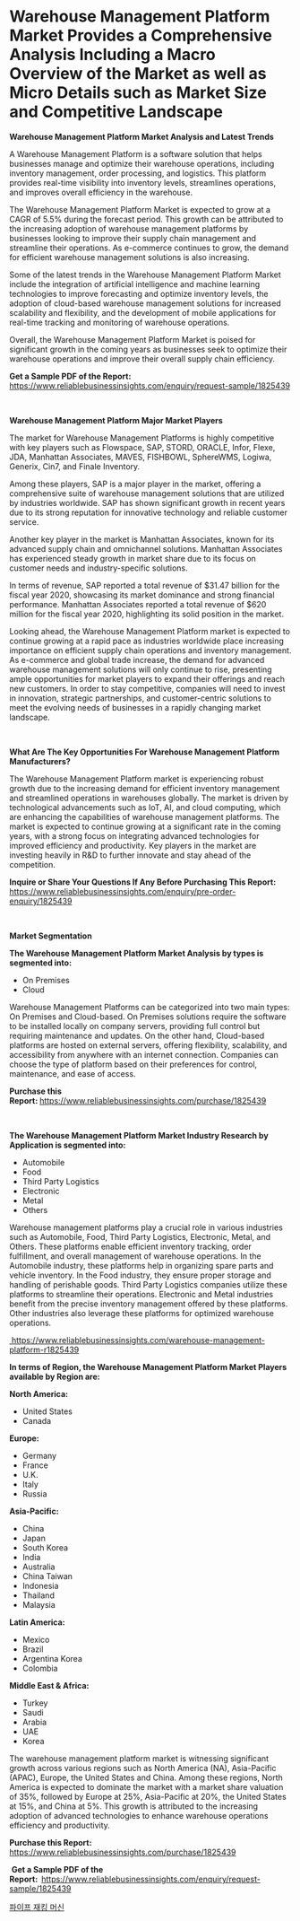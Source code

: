 <p><h1>Warehouse Management Platform Market Provides a Comprehensive Analysis Including a Macro Overview of the Market as well as Micro Details such as Market Size and Competitive Landscape</h1></p><p><strong>Warehouse Management Platform Market Analysis and Latest Trends</strong></p>
<p><p>A Warehouse Management Platform is a software solution that helps businesses manage and optimize their warehouse operations, including inventory management, order processing, and logistics. This platform provides real-time visibility into inventory levels, streamlines operations, and improves overall efficiency in the warehouse.</p><p>The Warehouse Management Platform Market is expected to grow at a CAGR of 5.5% during the forecast period. This growth can be attributed to the increasing adoption of warehouse management platforms by businesses looking to improve their supply chain management and streamline their operations. As e-commerce continues to grow, the demand for efficient warehouse management solutions is also increasing.</p><p>Some of the latest trends in the Warehouse Management Platform Market include the integration of artificial intelligence and machine learning technologies to improve forecasting and optimize inventory levels, the adoption of cloud-based warehouse management solutions for increased scalability and flexibility, and the development of mobile applications for real-time tracking and monitoring of warehouse operations.</p><p>Overall, the Warehouse Management Platform Market is poised for significant growth in the coming years as businesses seek to optimize their warehouse operations and improve their overall supply chain efficiency.</p></p>
<p><strong>Get a Sample PDF of the Report:&nbsp;</strong> <a href="https://www.reliablebusinessinsights.com/enquiry/request-sample/1825439">https://www.reliablebusinessinsights.com/enquiry/request-sample/1825439</a></p>
<p>&nbsp;</p>
<p><strong>Warehouse Management Platform Major Market Players</strong></p>
<p><p>The market for Warehouse Management Platforms is highly competitive with key players such as Flowspace, SAP, STORD, ORACLE, Infor, Flexe, JDA, Manhattan Associates, MAVES, FISHBOWL, SphereWMS, Logiwa, Generix, Cin7, and Finale Inventory. </p><p>Among these players, SAP is a major player in the market, offering a comprehensive suite of warehouse management solutions that are utilized by industries worldwide. SAP has shown significant growth in recent years due to its strong reputation for innovative technology and reliable customer service. </p><p>Another key player in the market is Manhattan Associates, known for its advanced supply chain and omnichannel solutions. Manhattan Associates has experienced steady growth in market share due to its focus on customer needs and industry-specific solutions.</p><p>In terms of revenue, SAP reported a total revenue of $31.47 billion for the fiscal year 2020, showcasing its market dominance and strong financial performance. Manhattan Associates reported a total revenue of $620 million for the fiscal year 2020, highlighting its solid position in the market.</p><p>Looking ahead, the Warehouse Management Platform market is expected to continue growing at a rapid pace as industries worldwide place increasing importance on efficient supply chain operations and inventory management. As e-commerce and global trade increase, the demand for advanced warehouse management solutions will only continue to rise, presenting ample opportunities for market players to expand their offerings and reach new customers. In order to stay competitive, companies will need to invest in innovation, strategic partnerships, and customer-centric solutions to meet the evolving needs of businesses in a rapidly changing market landscape.</p></p>
<p>&nbsp;</p>
<p><strong>What Are The Key Opportunities For Warehouse Management Platform Manufacturers?</strong></p>
<p><p>The Warehouse Management Platform market is experiencing robust growth due to the increasing demand for efficient inventory management and streamlined operations in warehouses globally. The market is driven by technological advancements such as IoT, AI, and cloud computing, which are enhancing the capabilities of warehouse management platforms. The market is expected to continue growing at a significant rate in the coming years, with a strong focus on integrating advanced technologies for improved efficiency and productivity. Key players in the market are investing heavily in R&D to further innovate and stay ahead of the competition.</p></p>
<p><strong>Inquire or Share Your Questions If Any Before Purchasing This Report:</strong> <a href="https://www.reliablebusinessinsights.com/enquiry/pre-order-enquiry/1825439">https://www.reliablebusinessinsights.com/enquiry/pre-order-enquiry/1825439</a></p>
<p>&nbsp;</p>
<p><strong>Market Segmentation</strong></p>
<p><strong>The Warehouse Management Platform Market Analysis by types is segmented into:</strong></p>
<p><ul><li>On Premises</li><li>Cloud</li></ul></p>
<p><p>Warehouse Management Platforms can be categorized into two main types: On Premises and Cloud-based. On Premises solutions require the software to be installed locally on company servers, providing full control but requiring maintenance and updates. On the other hand, Cloud-based platforms are hosted on external servers, offering flexibility, scalability, and accessibility from anywhere with an internet connection. Companies can choose the type of platform based on their preferences for control, maintenance, and ease of access.</p></p>
<p><strong>Purchase this Report:&nbsp;</strong><a href="https://www.reliablebusinessinsights.com/purchase/1825439">https://www.reliablebusinessinsights.com/purchase/1825439</a></p>
<p>&nbsp;</p>
<p><strong>The Warehouse Management Platform Market Industry Research by Application is segmented into:</strong></p>
<p><ul><li>Automobile</li><li>Food</li><li>Third Party Logistics</li><li>Electronic</li><li>Metal</li><li>Others</li></ul></p>
<p><p>Warehouse management platforms play a crucial role in various industries such as Automobile, Food, Third Party Logistics, Electronic, Metal, and Others. These platforms enable efficient inventory tracking, order fulfillment, and overall management of warehouse operations. In the Automobile industry, these platforms help in organizing spare parts and vehicle inventory. In the Food industry, they ensure proper storage and handling of perishable goods. Third Party Logistics companies utilize these platforms to streamline their operations. Electronic and Metal industries benefit from the precise inventory management offered by these platforms. Other industries also leverage these platforms for optimized warehouse operations.</p></p>
<p><a href="https://www.reliablebusinessinsights.com/warehouse-management-platform-r1825439">&nbsp;https://www.reliablebusinessinsights.com/warehouse-management-platform-r1825439</a></p>
<p><strong>In terms of Region, the Warehouse Management Platform Market Players available by Region are:</strong></p>
<p>
    <p> <strong> North America: </strong>
        <ul>
            <li>United States</li>
            <li>Canada</li>
        </ul>
        </p> 
    <p> <strong> Europe: </strong>
        <ul>
            <li>Germany</li>
            <li>France</li>
            <li>U.K.</li>
            <li>Italy</li>
            <li>Russia</li>
        </ul>
        </p> 
    <p> <strong> Asia-Pacific: </strong>
        <ul>
            <li>China</li>
            <li>Japan</li>
            <li>South Korea</li>
            <li>India</li>
            <li>Australia</li>
            <li>China Taiwan</li>
            <li>Indonesia</li>
            <li>Thailand</li>
            <li>Malaysia</li>
        </ul>
        </p> 
    <p> <strong> Latin America: </strong>
        <ul>
            <li>Mexico</li>
            <li>Brazil</li>
            <li>Argentina Korea</li>
            <li>Colombia</li>
        </ul>
        </p> 
    <p> <strong> Middle East & Africa: </strong>
        <ul>
            <li>Turkey</li>
            <li>Saudi</li>
            <li>Arabia</li>
            <li>UAE</li>
            <li>Korea</li>
        </ul>
    </p>
    </p>
<p><p>The warehouse management platform market is witnessing significant growth across various regions such as North America (NA), Asia-Pacific (APAC), Europe, the United States and China. Among these regions, North America is expected to dominate the market with a market share valuation of 35%, followed by Europe at 25%, Asia-Pacific at 20%, the United States at 15%, and China at 5%. This growth is attributed to the increasing adoption of advanced technologies to enhance warehouse operations efficiency and productivity.</p></p>
<p><strong>Purchase this Report: </strong><a href="https://www.reliablebusinessinsights.com/purchase/1825439">https://www.reliablebusinessinsights.com/purchase/1825439</a></p>
<p>&nbsp;<strong>Get a Sample PDF of the Report:&nbsp;&nbsp;</strong><a href="https://www.reliablebusinessinsights.com/enquiry/request-sample/1825439">https://www.reliablebusinessinsights.com/enquiry/request-sample/1825439</a></p>
<p><strong></strong></p>
<p><p><a href="https://github.com/laholand/Market-Research-Report-List-5/blob/main/456333857983.md">파이프 재킹 머신</a></p></p>